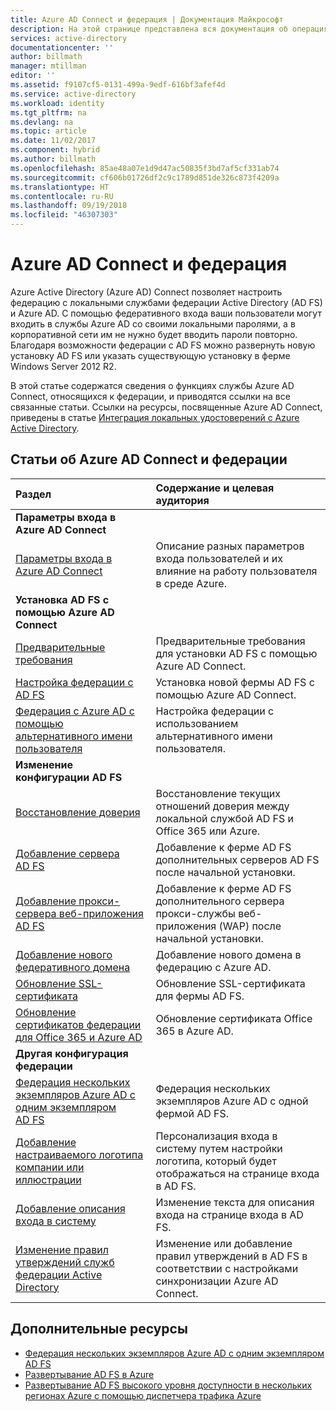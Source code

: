 ```yaml
---
title: Azure AD Connect и федерация | Документация Майкрософт
description: На этой странице представлена вся документация об операциях служб федерации Active Directory с использованием Azure AD Connect.
services: active-directory
documentationcenter: ''
author: billmath
manager: mtillman
editor: ''
ms.assetid: f9107cf5-0131-499a-9edf-616bf3afef4d
ms.service: active-directory
ms.workload: identity
ms.tgt_pltfrm: na
ms.devlang: na
ms.topic: article
ms.date: 11/02/2017
ms.component: hybrid
ms.author: billmath
ms.openlocfilehash: 85ae48a07e1d9d47ac50835f3bd7af5cf331ab74
ms.sourcegitcommit: cf606b01726df2c9c1789d851de326c873f4209a
ms.translationtype: HT
ms.contentlocale: ru-RU
ms.lasthandoff: 09/19/2018
ms.locfileid: "46307303"
---
```

# <a name="azure-ad-connect-and-federation"></a>Azure AD Connect и федерация
Azure Active Directory (Azure AD) Connect позволяет настроить федерацию с локальными службами федерации Active Directory (AD FS) и Azure AD. С помощью федеративного входа ваши пользователи могут входить в службы Azure AD со своими локальными паролями, а в корпоративной сети им не нужно будет вводить пароли повторно. Благодаря возможности федерации с AD FS можно развернуть новую установку AD FS или указать существующую установку в ферме Windows Server 2012 R2.

В этой статье содержатся сведения о функциях службы Azure AD Connect, относящихся к федерации, и приводятся ссылки на все связанные статьи. Ссылки на ресурсы, посвященные Azure AD Connect, приведены в статье [Интеграция локальных удостоверений с Azure Active Directory](whatis-hybrid-identity.md).

## <a name="azure-ad-connect-federation-topics"></a>Статьи об Azure AD Connect и федерации
| Раздел | Содержание и целевая аудитория |
|:--- |:--- |
| **Параметры входа в Azure AD Connect** | |
| [Параметры входа в Azure AD Connect](plan-connect-user-signin.md) |Описание разных параметров входа пользователей и их влияние на работу пользователя в среде Azure. |
| **Установка AD FS с помощью Azure AD Connect** | |
| [Предварительные требования](how-to-connect-install-custom.md#ad-fs-configuration-pre-requisites) |Предварительные требования для установки AD FS с помощью Azure AD Connect. |
| [Настройка федерации с AD FS](how-to-connect-install-custom.md#configuring-federation-with-ad-fs) |Установка новой фермы AD FS с помощью Azure AD Connect. |
| [Федерация с Azure AD с помощью альтернативного имени пользователя](how-to-connect-fed-management.md#alternateid) | Настройка федерации с использованием альтернативного имени пользователя.  |
| **Изменение конфигурации AD FS** | |
| [Восстановление доверия](how-to-connect-fed-management.md#repairthetrust) |Восстановление текущих отношений доверия между локальной службой AD FS и Office 365 или Azure. |
| [Добавление сервера AD FS](how-to-connect-fed-management.md#addadfsserver) |Добавление к ферме AD FS дополнительных серверов AD FS после начальной установки. |
| [Добавление прокси-сервера веб-приложения AD FS](how-to-connect-fed-management.md#addwapserver) |Добавление к ферме AD FS дополнительного сервера прокси-службы веб-приложения (WAP) после начальной установки. |
| [Добавление нового федеративного домена](how-to-connect-fed-management.md#addfeddomain) |Добавление нового домена в федерацию с Azure AD. |
| [Обновление SSL-сертификата](how-to-connect-fed-ssl-update.md)| Обновление SSL-сертификата для фермы AD FS. |
| [Обновление сертификатов федерации для Office 365 и Azure AD](how-to-connect-fed-o365-certs.md)|Обновление сертификата Office 365 в Azure AD.|
| **Другая конфигурация федерации** | |
| [Федерация нескольких экземпляров Azure AD с одним экземпляром AD FS](how-to-connect-fed-single-adfs-multitenant-federation.md) | Федерация нескольких экземпляров Azure AD с одной фермой AD FS.| 
| [Добавление настраиваемого логотипа компании или иллюстрации](how-to-connect-fed-management.md#customlogo) |Персонализация входа в систему путем настройки логотипа, который будет отображаться на странице входа в AD FS. |
| [Добавление описания входа в систему](how-to-connect-fed-management.md#addsignindescription) |Изменение текста для описания входа на странице входа в AD FS. |
| [Изменение правил утверждений служб федерации Active Directory](how-to-connect-fed-management.md#modclaims) |Изменение или добавление правил утверждений в AD FS в соответствии с настройками синхронизации Azure AD Connect. |


## <a name="additional-resources"></a>Дополнительные ресурсы
* [Федерация нескольких экземпляров Azure AD с одним экземпляром AD FS](how-to-connect-fed-single-adfs-multitenant-federation.md)
* [Развертывание AD FS в Azure](how-to-connect-fed-azure-adfs.md)
* [Развертывание AD FS высокого уровня доступности в нескольких регионах Azure с помощью диспетчера трафика Azure](../active-directory-adfs-in-azure-with-azure-traffic-manager.md)
